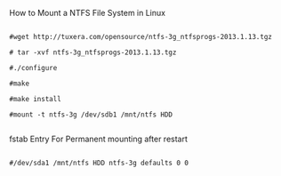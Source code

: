 How to Mount a NTFS File System in Linux 

```

#wget http://tuxera.com/opensource/ntfs-3g_ntfsprogs-2013.1.13.tgz

# tar -xvf ntfs-3g_ntfsprogs-2013.1.13.tgz

#./configure

#make 

#make install

#mount -t ntfs-3g /dev/sdb1 /mnt/ntfs HDD


```

fstab Entry For Permanent mounting after restart 


```

#/dev/sda1 /mnt/ntfs HDD ntfs-3g defaults 0 0


```










